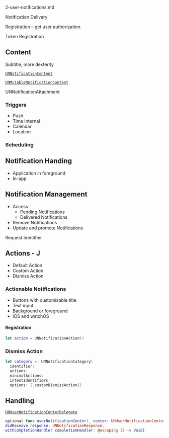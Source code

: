 2-user-notifications.md



Notification Delivery


Registration – get user authorization.

Token Registration

## Content

Subtitle, more dexterity

[`UNNotificationContent`](https://developer.apple.com/documentation/usernotifications/unnotificationcontent) 

[`UNMutableNotificationContent`](https://developer.apple.com/documentation/usernotifications/unmutablenotificationcontent)

UNNotificationAttachment





### Triggers

* Push
* Time Internal
* Calendar
* Location

### Scheduling

## Notification Handing

* Application in foreground
* In-app

## Notification Management

* Access
  * Pending Notifications
  * Delivered Notifications
* Remove Notifications
* Update and promote Notifications

Request Identifier


## Actions - J

* Default Action
* Custom Action
* Dismiss Action

### Actionable Notifications

- Buttons with customizable title
- Text input
- Background or foreground
- iOS and watchOS

#### Registration

```swift
let action = UNNotificationAction()


```


### Dismiss Action
```swift
let category =  UNNotificationCategory(
  identifier: 
  actions: 
  minimalActions: 
  intentIdentifiers: 
  options: [.customDismissAction])
```
## Handling


[`UNUserNotificationCenterDelegate`](https://developer.apple.com/reference/usernotifications/unusernotificationcenterdelegate)


```swift
optional func userNotificationCenter(_ center: UNUserNotificationCenter,
didReceive response: UNNotificationResponse,
withCompletionHandler completionHandler: @escaping () -> Void)
```